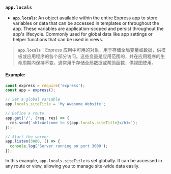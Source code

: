 ### `app.locals`

- **`app.locals`**: An object available within the entire Express app to store variables or data that can be accessed in templates or throughout the app. These variables are application-scoped and persist throughout the app's lifecycle. Commonly used for global data like app settings or helper functions that can be used in views.

> **`app.locals`**：Express 应用中可用的对象，用于存储全局变量或数据，供模板或应用程序的各个部分访问。这些变量是应用范围的，并在应用程序的生命周期内保持不变。通常用于存储全局数据或帮助函数，供视图使用。

#### Example:

```js
const express = require('express');
const app = express();

// Set a global variable
app.locals.siteTitle = 'My Awesome Website';

// Define a route
app.get('/', (req, res) => {
  res.send(`<h1>Welcome to ${app.locals.siteTitle}</h1>`);
});

// Start the server
app.listen(3000, () => {
  console.log('Server running on port 3000');
});
```

In this example, `app.locals.siteTitle` is set globally. It can be accessed in any route or view, allowing you to manage site-wide data easily.
